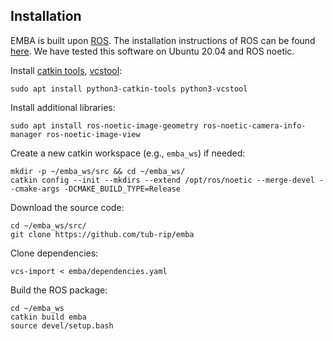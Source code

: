 ## Installation

EMBA is built upon [ROS](http://www.ros.org/).
The installation instructions of ROS can be found [here](http://wiki.ros.org/noetic/Installation/Ubuntu).
We have tested this software on Ubuntu 20.04 and ROS noetic.

Install [catkin tools](http://catkin-tools.readthedocs.org/en/latest/installing.html), [vcstool](https://github.com/dirk-thomas/vcstool):

    sudo apt install python3-catkin-tools python3-vcstool

Install additional libraries:

    sudo apt install ros-noetic-image-geometry ros-noetic-camera-info-manager ros-noetic-image-view

Create a new catkin workspace (e.g., `emba_ws`) if needed:

    mkdir -p ~/emba_ws/src && cd ~/emba_ws/
    catkin config --init --mkdirs --extend /opt/ros/noetic --merge-devel --cmake-args -DCMAKE_BUILD_TYPE=Release

Download the source code:

    cd ~/emba_ws/src/
    git clone https://github.com/tub-rip/emba

Clone dependencies:

    vcs-import < emba/dependencies.yaml

Build the ROS package:

    cd ~/emba_ws
    catkin build emba
    source devel/setup.bash
